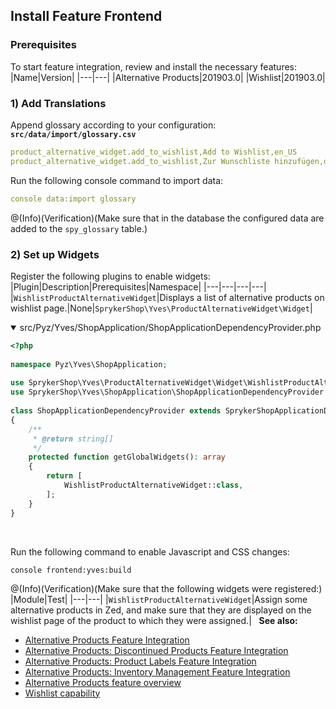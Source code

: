 ## Install Feature Frontend
### Prerequisites
To start feature integration, review and install the necessary features:
|Name|Version|
|---|---|
|Alternative Products|201903.0|
|Wishlist|201903.0|

### 1) Add Translations
Append glossary according to your configuration:
**`src/data/import/glossary.csv`**
```yaml
product_alternative_widget.add_to_wishlist,Add to Wishlist,en_US
product_alternative_widget.add_to_wishlist,Zur Wunschliste hinzufügen,de_DE
```

Run the following console command to import data:
```yaml
console data:import glossary
```
@(Info)(Verification)(Make sure that in the database the configured data are added to the `spy_glossary` table.)

### 2) Set up Widgets
Register the following plugins to enable widgets:
|Plugin|Description|Prerequisites|Namespace|
|---|---|---|---|
|`WishlistProductAlternativeWidget`|Displays a list of alternative products on wishlist page.|None|`SprykerShop\Yves\ProductAlternativeWidget\Widget`|

<details open>
<summary>src/Pyz/Yves/ShopApplication/ShopApplicationDependencyProvider.php</summary>

```php    
<?php
 
namespace Pyz\Yves\ShopApplication;
 
use SprykerShop\Yves\ProductAlternativeWidget\Widget\WishlistProductAlternativeWidget;
use SprykerShop\Yves\ShopApplication\ShopApplicationDependencyProvider as SprykerShopApplicationDependencyProvider;
 
class ShopApplicationDependencyProvider extends SprykerShopApplicationDependencyProvider
{
	/**
	 * @return string[]
	 */
	protected function getGlobalWidgets(): array
	{
		return [
			WishlistProductAlternativeWidget::class,
		];
	}
}
```
</br>
</details>

Run the following command to enable Javascript and CSS changes:
```
console frontend:yves:build
```
@(Info)(Verification)(Make sure that the following widgets were registered:)
|Module|Test|
|---|---|
|`WishlistProductAlternativeWidget`|Assign some alternative products in Zed, and make sure that they are displayed on the wishlist page of the product to which they were assigned.|
 
**See also:**

* [Alternative Products Feature Integration](https://documentation.spryker.com/feature_integration_guides/alternative_products/alternative-products-feature-integration-201903.htm)
* [Alternative Products: Discontinued Products Feature Integration](https://documentation.spryker.com/feature_integration_guides/alternative_products/alternative-products-discontinued-products-feature-integration-201903.htm)
* [Alternative Products: Product Labels Feature Integration](https://documentation.spryker.com/feature_integration_guides/alternative_products/alternative-products-product-labels-feature-integration-201903.htm)
* [Alternative Products: Inventory Management Feature Integration](https://documentation.spryker.com/feature_integration_guides/alternative_products/alternative-products-inventory-management-feature-integration-201903.htm)
* [Alternative Products feature overview](https://documentation.spryker.com/capabilities/product_management/alternative_products/alternative-products.htm)
* [Wishlist capability](https://documentation.spryker.com/capabilities/wishlist/wishlists.htm)